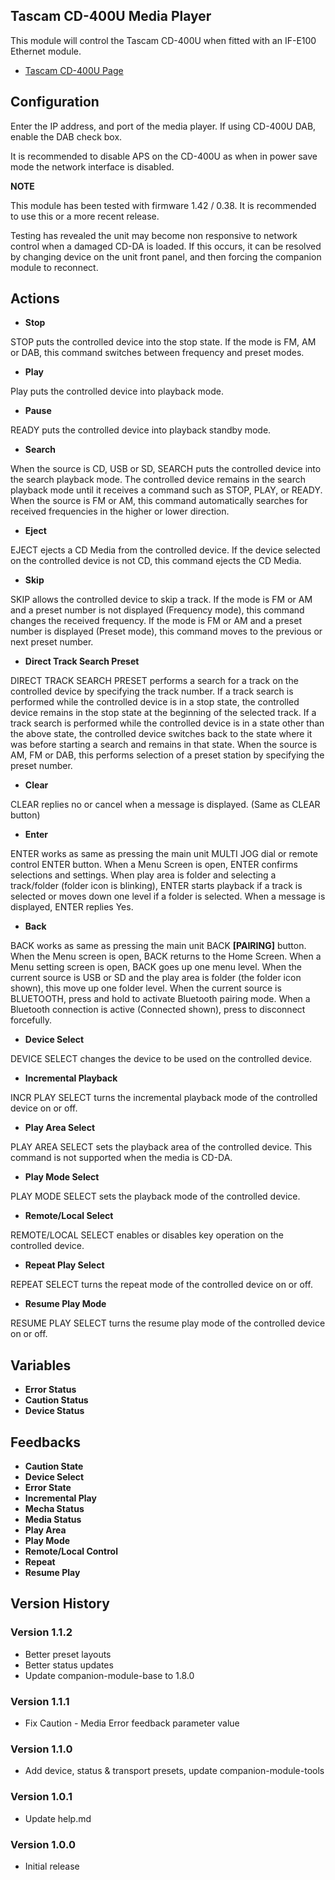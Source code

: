 ## Tascam CD-400U Media Player

This module will control the Tascam CD-400U when fitted with an IF-E100 Ethernet module.

- [Tascam CD-400U Page](https://tascam.com/us/product/cd-400u/)

## Configuration
Enter the IP address, and port of the media player. If using CD-400U DAB, enable the DAB check box.

It is recommended to disable APS on the CD-400U as when in power save mode the network interface is disabled.

**NOTE**

This module has been tested with firmware 1.42 / 0.38. It is recommended to use this or a more recent release.

Testing has revealed the unit may become non responsive to network control when a damaged CD-DA is loaded. If this occurs, it can be resolved by changing device on the unit front panel, and then forcing the companion module to reconnect.

## Actions
- **Stop** 

STOP puts the controlled device into the stop state.
If the mode is FM, AM or DAB, this command switches between frequency and preset modes.
- **Play** 

Play puts the controlled device into playback mode.
- **Pause** 

READY puts the controlled device into playback standby mode.
- **Search** 

When the source is CD, USB or SD, SEARCH puts the controlled device into the search playback mode. The controlled device remains in the search playback mode until it receives a command such as STOP, PLAY, or READY.
When the source is FM or AM, this command automatically searches for received frequencies in the higher or lower direction.
- **Eject** 

EJECT ejects a CD Media from the controlled device.
If the device selected on the controlled device is not CD, this command ejects the CD Media.
- **Skip**

SKIP allows the controlled device to skip a track.
If the mode is FM or AM and a preset number is not displayed (Frequency mode), this command changes the received frequency.
If the mode is FM or AM and a preset number is displayed (Preset mode), this command moves to the previous or next preset number.
- **Direct Track Search Preset**

DIRECT TRACK SEARCH PRESET performs a search for a track on the controlled device by specifying the track number. If a track search is performed while the controlled device is in a stop state, the controlled device remains in the stop state at the beginning of the selected track.
If a track search is performed while the controlled device is in a state other than the above state, the controlled device switches back to the state where it was before starting a search and remains in that state. When the source is AM, FM or DAB, this performs selection of a preset station by specifying the preset number.
- **Clear**

CLEAR replies no or cancel when a message is displayed. (Same as CLEAR button)
- **Enter**

ENTER works as same as pressing the main unit MULTI JOG dial or remote control ENTER button.
When a Menu Screen is open, ENTER confirms selections and settings.
When play area is folder and selecting a track/folder (folder icon is blinking), ENTER starts playback if a track is selected or moves down one level if a folder is selected.
When a message is displayed, ENTER replies Yes.
- **Back**

BACK works as same as pressing the main unit BACK **[PAIRING]** button.
When the Menu screen is open, BACK returns to the Home Screen. When a Menu setting screen is open, BACK goes up one menu level.
When the current source is USB or SD and the play area is folder (the folder icon shown), this move up one folder level.
When the current source is BLUETOOTH, press and hold to activate Bluetooth pairing mode. When a Bluetooth connection is active (Connected shown), press to disconnect forcefully.
- **Device Select**

DEVICE SELECT changes the device to be used on the controlled device.
- **Incremental Playback**

INCR PLAY SELECT turns the incremental playback mode of the controlled device on or off.
- **Play Area Select**

PLAY AREA SELECT sets the playback area of the controlled device. This command is not supported when the media is CD-DA.
- **Play Mode Select**

PLAY MODE SELECT sets the playback mode of the controlled device.
- **Remote/Local Select**

REMOTE/LOCAL SELECT enables or disables key operation on the controlled device.
- **Repeat Play Select**

REPEAT SELECT turns the repeat mode of the controlled device on or off.
- **Resume Play Mode**

RESUME PLAY SELECT turns the resume play mode of the controlled device on or off.

## Variables
- **Error Status**
- **Caution Status**
- **Device Status**

## Feedbacks
- **Caution State**
- **Device Select**
- **Error State**
- **Incremental Play**
- **Mecha Status**
- **Media Status**
- **Play Area**
- **Play Mode**
- **Remote/Local Control**
- **Repeat**
- **Resume Play**

## Version History

### Version 1.1.2
- Better preset layouts
- Better status updates
- Update companion-module-base to 1.8.0

### Version 1.1.1
- Fix Caution - Media Error feedback parameter value

### Version 1.1.0
- Add device, status & transport presets, update companion-module-tools

### Version 1.0.1
- Update help.md

### Version 1.0.0
- Initial release
